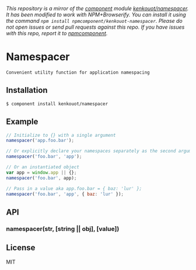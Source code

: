 *This repository is a mirror of the [component](http://component.io) module [kenkouot/namespacer](http://github.com/kenkouot/namespacer). It has been modified to work with NPM+Browserify. You can install it using the command `npm install npmcomponent/kenkouot-namespacer`. Please do not open issues or send pull requests against this repo. If you have issues with this repo, report it to [npmcomponent](https://github.com/airportyh/npmcomponent).*
# Namespacer

    Convenient utility function for application namespacing

## Installation

    $ component install kenkouot/namespacer

## Example

```js
// Initialize to {} with a single argument
namespacer('app.foo.bar');

// Or explicitly declare your namespaces separately as the second argument
namespacer('foo.bar', 'app');

// Or an instantiated object
var app = window.app || {};
namespacer('foo.bar', app);

// Pass in a value aka app.foo.bar = { baz: 'lur' };
namespacer('foo.bar', 'app', { baz: 'lur' });
```

## API

### namespacer(str, [string || obj], [value])

## License

  MIT

